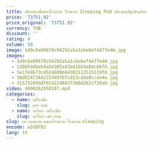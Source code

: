 ```yaml
---
title: เตียงสองชั้นของโรงแรม โรงแรม Sleeping Pod เตียงแคปซูลอัจฉริยะ
price: '73751.92'
price_original: '73751.92'
currency: THB
discount: ''
rating: 4
volume: 50
image: Sd9c8a99670c94292a5a1cbe6ef4477e4W.jpg
images:
  - Sd9c8a99670c94292a5a1cbe6ef4477e4W.jpg
  - S38054dbeb9a54385a43bd16b4a8dc66fG.jpg
  - Se1fe8b73cd52460bb84302113515519f0.jpg
  - S8d01473642214497b7cd23ca5e8ccaa4w.jpg
  - S1575206bdf01422d8437366d262cf20aU.jpg
video: 4000262950197.mp4
categories:
  - name: เครื่องมือ
    slug: เคร-องม
  - name: อะไหล่ เครื่องมือ
    slug: อะไหล-เคร-องม
slug: เต-ยงสองช-นของโรงแรม-โรงแรม-sleeping
encode: o2dBFB2
lang: th
---
```

  